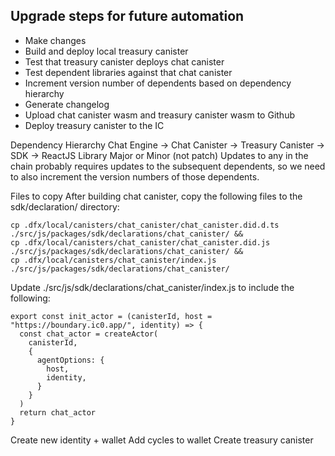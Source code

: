 ## Upgrade steps for future automation
<!-- TODO: install typicode/husky -->
- Make changes
- Build and deploy local treasury canister
- Test that treasury canister deploys chat canister
- Test dependent libraries against that chat canister
- Increment version number of dependents based on dependency hierarchy
- Generate changelog
- Upload chat canister wasm and treasury canister wasm to Github
- Deploy treasury canister to the IC


Dependency Hierarchy
Chat Engine -> Chat Canister -> Treasury Canister -> SDK -> ReactJS Library
Major or Minor (not patch) Updates to any in the chain probably requires updates to the subsequent dependents, so we need to also increment the version numbers of those dependents. 

Files to copy
After building chat canister, copy the following files to the sdk/declaration/ directory:
<!-- Files ending with  .ts, and .js -->
```
cp .dfx/local/canisters/chat_canister/chat_canister.did.d.ts ./src/js/packages/sdk/declarations/chat_canister/ &&
cp .dfx/local/canisters/chat_canister/chat_canister.did.js ./src/js/packages/sdk/declarations/chat_canister/ &&
cp .dfx/local/canisters/chat_canister/index.js ./src/js/packages/sdk/declarations/chat_canister/ 
```

Update ./src/js/sdk/declarations/chat_canister/index.js to include the following:

```
export const init_actor = (canisterId, host = "https://boundary.ic0.app/", identity) => {
  const chat_actor = createActor(
    canisterId,
    {
      agentOptions: {
        host,
        identity,
      }
    }
  )
  return chat_actor
}

```

Create new identity + wallet
Add cycles to wallet
Create treasury canister
